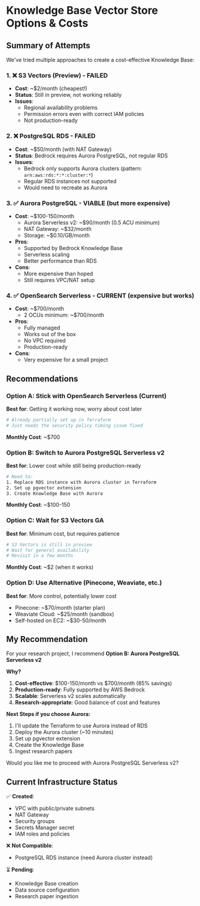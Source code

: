 # Knowledge Base Vector Store Options & Costs

## Summary of Attempts

We've tried multiple approaches to create a cost-effective Knowledge Base:

### 1. ❌ S3 Vectors (Preview) - **FAILED**
- **Cost**: ~$2/month (cheapest!)
- **Status**: Still in preview, not working reliably
- **Issues**: 
  - Regional availability problems
  - Permission errors even with correct IAM policies
  - Not production-ready

### 2. ❌ PostgreSQL RDS - **FAILED**
- **Cost**: ~$50/month (with NAT Gateway)
- **Status**: Bedrock requires Aurora PostgreSQL, not regular RDS
- **Issues**:
  - Bedrock only supports Aurora clusters (pattern: `arn:aws:rds:*:*:cluster:*`)
  - Regular RDS instances not supported
  - Would need to recreate as Aurora

### 3. ✅ Aurora PostgreSQL - **VIABLE** (but more expensive)
- **Cost**: ~$100-150/month
  - Aurora Serverless v2: ~$90/month (0.5 ACU minimum)
  - NAT Gateway: ~$32/month
  - Storage: ~$0.10/GB/month
- **Pros**:
  - Supported by Bedrock Knowledge Base
  - Serverless scaling
  - Better performance than RDS
- **Cons**:
  - More expensive than hoped
  - Still requires VPC/NAT setup

### 4. ✅ OpenSearch Serverless - **CURRENT** (expensive but works)
- **Cost**: ~$700/month
  - 2 OCUs minimum: ~$700/month
- **Pros**:
  - Fully managed
  - Works out of the box
  - No VPC required
  - Production-ready
- **Cons**:
  - Very expensive for a small project

## Recommendations

### Option A: Stick with OpenSearch Serverless (Current)
**Best for**: Getting it working now, worry about cost later

```bash
# Already partially set up in Terraform
# Just needs the security policy timing issue fixed
```

**Monthly Cost**: ~$700

### Option B: Switch to Aurora PostgreSQL Serverless v2
**Best for**: Lower cost while still being production-ready

```bash
# Need to:
1. Replace RDS instance with Aurora cluster in Terraform
2. Set up pgvector extension
3. Create Knowledge Base with Aurora
```

**Monthly Cost**: ~$100-150

### Option C: Wait for S3 Vectors GA
**Best for**: Minimum cost, but requires patience

```bash
# S3 Vectors is still in preview
# Wait for general availability
# Revisit in a few months
```

**Monthly Cost**: ~$2 (when it works)

### Option D: Use Alternative (Pinecone, Weaviate, etc.)
**Best for**: More control, potentially lower cost

- Pinecone: ~$70/month (starter plan)
- Weaviate Cloud: ~$25/month (sandbox)
- Self-hosted on EC2: ~$30-50/month

## My Recommendation

For your research project, I recommend **Option B: Aurora PostgreSQL Serverless v2**

**Why?**
1. **Cost-effective**: $100-150/month vs $700/month (85% savings)
2. **Production-ready**: Fully supported by AWS Bedrock
3. **Scalable**: Serverless v2 scales automatically
4. **Research-appropriate**: Good balance of cost and features

**Next Steps if you choose Aurora:**
1. I'll update the Terraform to use Aurora instead of RDS
2. Deploy the Aurora cluster (~10 minutes)
3. Set up pgvector extension
4. Create the Knowledge Base
5. Ingest research papers

Would you like me to proceed with Aurora PostgreSQL Serverless v2?

## Current Infrastructure Status

✅ **Created**:
- VPC with public/private subnets
- NAT Gateway
- Security groups
- Secrets Manager secret
- IAM roles and policies

❌ **Not Compatible**:
- PostgreSQL RDS instance (need Aurora cluster instead)

⏳ **Pending**:
- Knowledge Base creation
- Data source configuration
- Research paper ingestion
